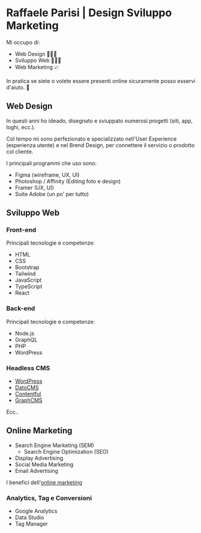 # Raffaele Parisi | Design Sviluppo Marketing

Mi occupo di:

- Web Design 👨🏻‍🎨
- Sviluppo Web 👨🏻‍💻
- Web Marketing 📈

In pratica se siete o volete essere presenti online sicuramente posso esservi d'aiuto. 🚀

## Web Design

In questi anni ho ideado, disegnato e sviuppato numerosi progetti (siti, app, loghi, ecc.).

Col tempo mi sono perfezionato e specializzato nell'User Experience (esperienza utente) e nel Brend Design, per connettere il servizio o prodotto col cliente.

I principali programmi che uso sono:

- Figma (wireframe, UX, UI)
- Photoshop / Affinity (Editing foto e design)
- Framer (UX, UI)
- Suite Adobe (un po' per tutto)

## Sviluppo Web

### Front-end

Principali tecnologie e competenze:

- HTML
- CSS
- Bootstrap
- Tailwind
- JavaScript
- TypeScript
- React

### Back-end

Principali tecnologie e competenze:

- Node.js
- GraphQL
- PHP
- WordPress

### Headless CMS

- [WordPress](https://wordpress.org)
- [DatoCMS](http://datocms.com)
- [Contentful](https://www.contentful.com)
- [GraphCMS](https://graphcms.com)

Ecc..

## Online Marketing

- Search Engine Marketing (SEM)
  - Search Engine Optimization (SEO)
- Display Advertising
- Social Media Marketing
- Email Advertising

I benefici dell'[online marketing](https://en.wikipedia.org/wiki/Online_advertising#Benefits_of_online_advertising)

### Analytics, Tag e Conversioni

- Google Analytics
- Data Studio
- Tag Manager

